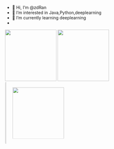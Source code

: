 - 👋 Hi, I’m @zdRan
- 👀 I’m interested in Java,Python,deeplearning
- 🌱 I’m currently learning deeplearning
- 
<div style="float: left; ">
    <img height="170px" src="https://github-readme-stats.vercel.app/api/top-langs/?username=zdRan&layout=compact&langs_count=8" />
    <img height="170px" src="https://github-readme-stats.vercel.app/api?username=zdRan" />
</div> 
<div style="box-shadow:none !important>
    <img height="190px" src="https://stats.justsong.cn/api/leetcode?username=U2647&cn_username=U+2647" style="box-shadow:none !important"/>
    <img height="170px" src="https://github-readme-streak-stats.herokuapp.com/?user=zdRan" style="border-color: #dbdbdb;border-radius: 4px;border-style: solid;border-width: 0 0 0 4px;color: #4a4a4a;padding: 1.25em 1.5em;" />
</div>
<!---
zdRan/zdRan is a ✨ special ✨ repository because its `README.md` (this file) appears on your GitHub profile.
You can click the Preview link to take a look at your changes.
--->
